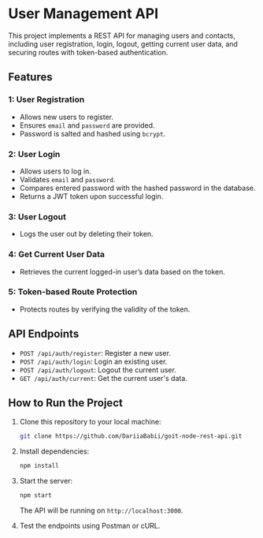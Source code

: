 
# User Management API

This project implements a REST API for managing users and contacts, including user registration, login, logout, getting current user data, and securing routes with token-based authentication.

## Features

### 1: User Registration
- Allows new users to register.
- Ensures `email` and `password` are provided.
- Password is salted and hashed using `bcrypt`.

### 2: User Login
- Allows users to log in.
- Validates `email` and `password`.
- Compares entered password with the hashed password in the database.
- Returns a JWT token upon successful login.

### 3: User Logout
- Logs the user out by deleting their token.

### 4: Get Current User Data
- Retrieves the current logged-in user’s data based on the token.

### 5: Token-based Route Protection
- Protects routes by verifying the validity of the token.

## API Endpoints

- `POST /api/auth/register`: Register a new user.
- `POST /api/auth/login`: Login an existing user.
- `POST /api/auth/logout`: Logout the current user.
- `GET /api/auth/current`: Get the current user's data.

## How to Run the Project

1. Clone this repository to your local machine:

   ```bash
   git clone https://github.com/DariiaBabii/goit-node-rest-api.git
   ```

2. Install dependencies:

   ```bash
   npm install
   ```

3. Start the server:

   ```bash
   npm start
   ```

   The API will be running on `http://localhost:3000`.

4. Test the endpoints using Postman or cURL.
